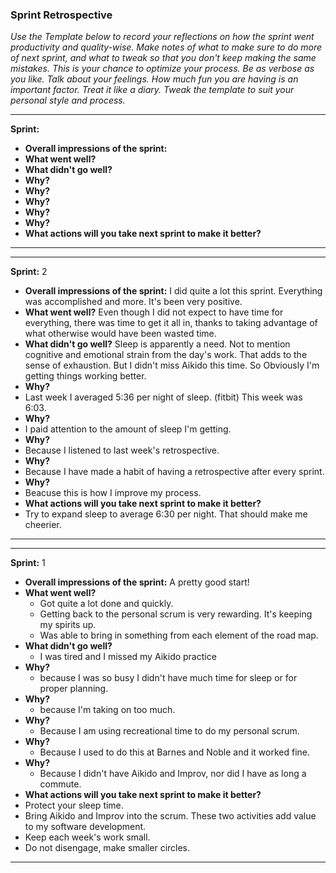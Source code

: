 ### Sprint Retrospective

_Use the Template below to record your reflections on how the sprint went productivity and quality-wise. Make notes of what to make sure to do more of next sprint, and what to tweak so that you don't keep making the same mistakes. This is your chance to optimize your process. Be as verbose as you like. Talk about your feelings. How much fun you are having is an important factor. Treat it like a diary. Tweak the template to suit your personal style and process._
***
__Sprint:__
 - __Overall impressions of the sprint:__
 - __What went well?__
 - __What didn't go well?__
  - __Why?__
  - __Why?__
  - __Why?__
  - __Why?__
  - __Why?__
 - __What actions will you take next sprint to make it better?__
***

***
__Sprint:__ 2
 - __Overall impressions of the sprint:__ I did quite a lot this sprint. Everything was accomplished and more. It's been very positive.
 - __What went well?__ Even though I did not expect to have time for everything, there was time to get it all in, thanks to taking advantage of what otherwise would have been wasted time.
 - __What didn't go well?__ Sleep is apparently a need. Not to mention cognitive and emotional strain from the day's work. That adds to the sense of exhaustion. But I didn't miss Aikido this time. So Obviously I'm getting things working better.
  - __Why?__
   - Last week I averaged 5:36 per night of sleep. (fitbit) This week was 6:03.
  - __Why?__
   - I paid attention to the amount of sleep I'm getting.
  - __Why?__
   - Because I listened to last week's retrospective.
  - __Why?__
   - Because I have made a habit of having a retrospective after every sprint.
  - __Why?__
   - Beacuse this is how I improve my process.
 - __What actions will you take next sprint to make it better?__
  - Try to expand sleep to average 6:30 per night. That should make me cheerier.
***

***
__Sprint:__ 1
 - __Overall impressions of the sprint:__ A pretty good start!
 - __What went well?__
   - Got quite a lot done and quickly.
   - Getting back to the personal scrum is very rewarding. It's keeping my spirits up.
   - Was able to bring in something from each element of the road map.
 - __What didn't go well?__
   - I was tired and I missed my Aikido practice
  - __Why?__
    - because I was so busy I didn't have much time for sleep or for proper planning.
  - __Why?__
    - because I'm taking on too much.
  - __Why?__
    - Because I am using recreational time to do my personal scrum.
  - __Why?__
    - Because I used to do this at Barnes and Noble and it worked fine.
  - __Why?__
    - Because I didn't have Aikido and Improv, nor did I have as long a commute.
 - __What actions will you take next sprint to make it better?__
  - Protect your sleep time.
  - Bring Aikido and Improv into the scrum. These two activities add value to my software development.
  - Keep each week's work small.
  - Do not disengage, make smaller circles.
***
